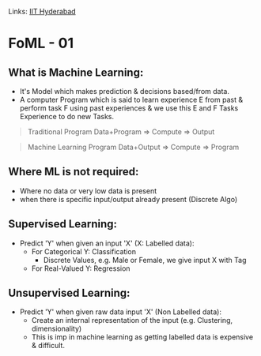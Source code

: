 Links: [IIT Hyderabad](IIT%20Hyderabad.md)

# FoML - 01

## What is Machine Learning:
- It's Model which makes prediction & decisions based/from data.
- A computer Program which is said to learn experience E from past & perform task F using past experiences & we use this E and F Tasks Experience to do new Tasks.

> Traditional Program
> Data+Program => Compute => Output

> Machine Learning Program
> Data+Output => Compute => Program

## Where ML is not required:
- Where no data or very low data is present
- when there is specific input/output already present (Discrete Algo)

## Supervised Learning:

- Predict 'Y' when given an input 'X' (X: Labelled data):
	- For Categorical Y: Classification
		- Discrete Values, e.g. Male or Female, we give input X with Tag 
	- For Real-Valued Y: Regression

## Unsupervised Learning:

- Predict 'Y' when given raw data input 'X' (Non Labelled data):
	- Create an internal representation of the input (e.g. Clustering, dimensionality)
	- This is imp in machine learning as getting labelled data is expensive & difficult.